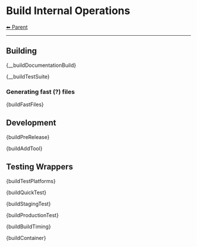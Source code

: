 # Build Internal Operations

<!-- TEMPLATE header 2 -->
[⬅ Parent ](../index.md)
<hr />

## Building

{__buildDocumentationBuild}

{__buildTestSuite}

### Generating fast (?) files

{buildFastFiles}

## Development

{buildPreRelease}

{buildAddTool}

## Testing Wrappers

{buildTestPlatforms}

{buildQuickTest}

{buildStagingTest}

{buildProductionTest}

{buildBuildTiming}

{buildContainer}

